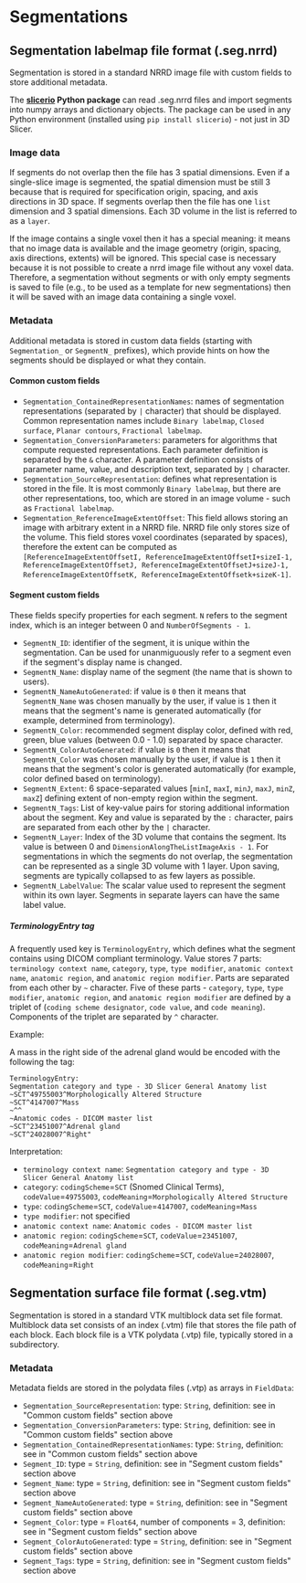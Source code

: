 # Segmentations

## Segmentation labelmap file format (.seg.nrrd)

Segmentation is stored in a standard NRRD image file with custom fields to store additional metadata.

The **[slicerio](https://pypi.org/project/slicerio/) Python package** can read .seg.nrrd files and import segments into numpy arrays and dictionary objects. The package can be used in any Python environment (installed using `pip install slicerio`) - not just in 3D Slicer.

### Image data

If segments do not overlap then the file has 3 spatial dimensions. Even if a single-slice image is segmented, the spatial dimension must be still 3 because that is required for specification origin, spacing, and axis directions in 3D space. If segments overlap then the file has one `list` dimension and 3 spatial dimensions. Each 3D volume in the list is referred to as a `layer`.

If the image contains a single voxel then it has a special meaning: it means that no image data is available and the image geometry (origin, spacing, axis directions, extents) will be ignored. This special case is necessary because it is not possible to create a nrrd image file without any voxel data.
Therefore, a segmentation without segments or with only empty segments is saved to file (e.g., to be used as a template for new segmentations) then it will be saved with an image data containing a single voxel.

### Metadata

Additional metadata is stored in custom data fields (starting with `Segmentation_` or `SegmentN_` prefixes), which provide hints on how the segments should be displayed or what they contain.

#### Common custom fields

- `Segmentation_ContainedRepresentationNames`: names of segmentation representations (separated by `|` character) that should be displayed. Common representation names include `Binary labelmap`, `Closed surface`, `Planar contours`, `Fractional labelmap`.
- `Segmentation_ConversionParameters`: parameters for algorithms that compute requested representations. Each parameter definition is separated by the `&` character. A parameter definition consists of parameter name, value, and description text, separated by `|` character.
- `Segmentation_SourceRepresentation`: defines what representation is stored in the file. It is most commonly `Binary labelmap`, but there are other representations, too, which are stored in an image volume - such as `Fractional labelmap`.
- `Segmentation_ReferenceImageExtentOffset`: This field allows storing an image with arbitrary extent in a NRRD file. NRRD file only stores size of the volume. This field stores voxel coordinates (separated by spaces), therefore the extent can be computed as `[ReferenceImageExtentOffsetI, ReferenceImageExtentOffsetI+sizeI-1, ReferenceImageExtentOffsetJ, ReferenceImageExtentOffsetJ+sizeJ-1, ReferenceImageExtentOffsetK, ReferenceImageExtentOffsetk+sizeK-1]`.

#### Segment custom fields

These fields specify properties for each segment. `N` refers to the segment index, which is an integer between 0 and `NumberOfSegments - 1`.

- `SegmentN_ID`: identifier of the segment, it is unique within the segmentation. Can be used for unanmiguously refer to a segment even if the segment's display name is changed.
- `SegmentN_Name`: display name of the segment (the name that is shown to users).
- `SegmentN_NameAutoGenerated`: if value is `0` then it means that `SegmentN_Name` was chosen manually by the user, if value is `1` then it means that the segment's name is generated automatically (for example, determined from terminology).
- `SegmentN_Color`: recommended segment display color, defined with red, green, blue values (between 0.0 - 1.0) separated by space character.
- `SegmentN_ColorAutoGenerated`: if value is `0` then it means that `SegmentN_Color` was chosen manually by the user, if value is `1` then it means that the segment's color is generated automatically (for example, color defined based on terminology).
- `SegmentN_Extent`: 6 space-separated values [`minI`, `maxI`, `minJ`, `maxJ`, `minZ`, `maxZ`] defining extent of non-empty region within the segment.
- `SegmentN_Tags`: List of key-value pairs for storing additional information about the segment. Key and value is separated by the `:` character,
pairs are separated from each other by the `|` character.
- `SegmentN_Layer`: Index of the 3D volume that contains the segment. Its value is between 0 and `DimensionAlongTheListImageAxis - 1`. For segmentations in which the segments do not overlap, the segmentation can be represented as a single 3D volume with 1 layer. Upon saving, segments are typically collapsed to as few layers as possible.
- `SegmentN_LabelValue`: The scalar value used to represent the segment within its own layer. Segments in separate layers can have the same label value.

##### TerminologyEntry tag

 A frequently used key is `TerminologyEntry`, which defines what the segment contains using DICOM compliant terminology. Value stores 7 parts: `terminology context name`, `category`, `type`, `type modifier`, `anatomic context name`, `anatomic region`, and `anatomic region modifier`. Parts are separated from each other by `~` character. Five of these parts - `category`, `type`, `type modifier`, `anatomic region`, and `anatomic region modifier` are defined by a triplet of (`coding scheme designator`, `code value`, and `code meaning`). Components of the triplet are separated by `^` character.

Example:

A mass in the right side of the adrenal gland would be encoded with the following the tag:

```
TerminologyEntry:
Segmentation category and type - 3D Slicer General Anatomy list
~SCT^49755003^Morphologically Altered Structure
~SCT^4147007^Mass
~^^
~Anatomic codes - DICOM master list
~SCT^23451007^Adrenal gland
~SCT^24028007^Right"
```

Interpretation:

- `terminology context name`: `Segmentation category and type - 3D Slicer General Anatomy list`
- `category`: `codingScheme`=`SCT` (Snomed Clinical Terms), `codeValue`=`49755003`, `codeMeaning`=`Morphologically Altered Structure`
- `type`: `codingScheme`=`SCT`, `codeValue`=`4147007`, `codeMeaning`=`Mass`
- `type modifier`: not specified
- `anatomic context name`: `Anatomic codes - DICOM master list`
- `anatomic region`: `codingScheme`=`SCT`, `codeValue`=`23451007`, `codeMeaning`=`Adrenal gland`
- `anatomic region modifier`: `codingScheme`=`SCT`, `codeValue`=`24028007`, `codeMeaning`=`Right`


## Segmentation surface file format (.seg.vtm)

Segmentation is stored in a standard VTK multiblock data set file format. Multiblock data set consists of an index (.vtm) file that stores the file path of each block. Each block file is a VTK polydata (.vtp) file, typically stored in a subdirectory.

### Metadata

Metadata fields are stored in the polydata files (.vtp) as arrays in `FieldData`:

- `Segmentation_SourceRepresentation`: type: `String`, definition: see in "Common custom fields" section above
- `Segmentation_ConversionParameters`: type: `String`, definition: see in "Common custom fields" section above
- `Segmentation_ContainedRepresentationNames`: type: `String`, definition: see in "Common custom fields" section above
- `Segment_ID`: type = `String`, definition: see in "Segment custom fields" section above
- `Segment_Name`: type = `String`, definition: see in "Segment custom fields" section above
- `Segment_NameAutoGenerated`: type = `String`, definition: see in "Segment custom fields" section above
- `Segment_Color`: type = `Float64`, number of components = 3, definition: see in "Segment custom fields" section above
- `Segment_ColorAutoGenerated`: type = `String`, definition: see in "Segment custom fields" section above
- `Segment_Tags`: type = `String`, definition: see in "Segment custom fields" section above